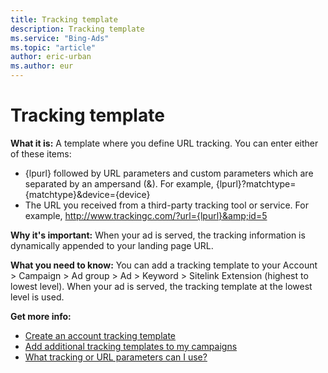 ```yaml
---
title: Tracking template
description: Tracking template
ms.service: "Bing-Ads"
ms.topic: "article"
author: eric-urban
ms.author: eur
---
```


# Tracking template

**What it is:**  A template where you define URL tracking. You can enter either of these items:
- {lpurl} followed by URL parameters and custom parameters which are separated by an ampersand (&amp;). For example, {lpurl}?matchtype={matchtype}&amp;device={device}
- The URL you received from a third-party tracking tool or service. For example, http://www.trackingc.com/?url={lpurl}&amp;id=5

**Why it's important:**   When your ad is served, the tracking information is dynamically appended to your landing page URL.

**What you need to know:**   You can add a tracking template to your Account > Campaign > Ad group > Ad > Keyword > Sitelink Extension (highest to lowest level). When your ad is served, the tracking template at the lowest level is used.

**Get more info:**
- [Create an account tracking template](../hlp_BA_CONC_UpgradeURL_TrackTemplateGlobalParam.md)
- [Add additional tracking templates to my campaigns](../hlp_BA_CONC_UpgradeURL_TrackTemplateCampaignLevel.md)
- [What tracking or URL parameters can I use?](../hlp_BA_CONC_UpgradeURL_URLParameters.md)


